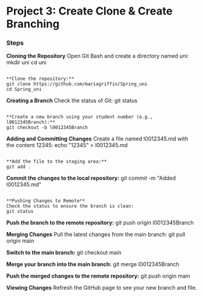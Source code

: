 # Project 3: Create Clone & Create Branching

### Steps

**Cloning the Repository**
Open Git Bash and create a directory named uni:
 mkdir uni
 cd uni
 ```

**Clone the repository:**
 git clone https://github.com/mariagriffin/Spring_uni
 cd Spring_uni
 ```

**Creating a Branch**
Check the status of Git:
 git status
 ```

**Create a new branch using your student number (e.g., l0012345Branch):**
 git checkout -b l0012345Branch
 ```

**Adding and Committing Changes**
Create a file named l0012345.md with the content 12345:
 echo "12345" > l0012345.md
 ```

**Add the file to the staging area:**
 git add .
 ```

**Commit the changes to the local repository:**
 git commit -m "Added l0012345.md"
 ```

**Pushing Changes to Remote**
Check the status to ensure the branch is clean:
 git status
 ```

**Push the branch to the remote repository:**
git push origin l0012345Branch


**Merging Changes**
Pull the latest changes from the main branch:
git pull origin main


**Switch to the main branch:**
git checkout main


**Merge your branch into the main branch:**
git merge l0012345Branch


**Push the merged changes to the remote repository:**
git push origin main


**Viewing Changes**
Refresh the GitHub page to see your new branch and file.